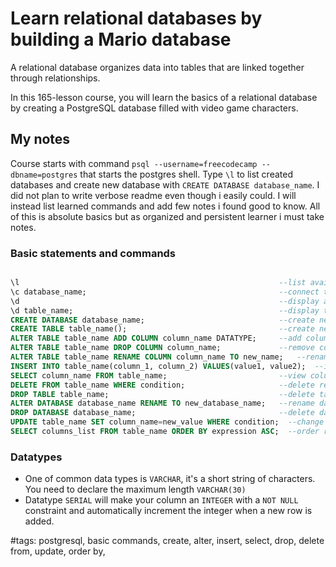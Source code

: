 # Learn relational databases by building a Mario database

A relational database organizes data into tables that are linked together through relationships.

In this 165-lesson course, you will learn the basics of a relational database by creating a PostgreSQL database filled with video game characters.

## My notes

Course starts with command `psql --username=freecodecamp --dbname=postgres` that starts the postgres shell. Type `\l` to list created databases and create new database with `CREATE DATABASE database_name`. I did not plan to write verbose readme even though i easily could. I will instead list learned commands and add few notes i found good to know. All of this is absolute basics but as organized and persistent learner i must take notes. 

### Basic statements and commands

```sql

\l                                                          --list available databases
\c database_name;                                           --connect to database
\d                                                          --display all tables
\d table_name;                                              --display table details
CREATE DATABASE database_name;                              --create new database
CREATE TABLE table_name();                                  --create new table
ALTER TABLE table_name ADD COLUMN column_name DATATYPE;     --add column
ALTER TABLE table_name DROP COLUMN column_name;             --remove column
ALTER TABLE table_name RENAME COLUMN column_name TO new_name;   --rename column
INSERT INTO table_name(column_1, column_2) VALUES(value1, value2);  --insert row into table
SELECT column_name FROM table_name;                         --view columns in a table, use * to show all columns
DELETE FROM table_name WHERE condition;                     --delete record from table
DROP TABLE table_name;                                      --delete table from database
ALTER DATABASE database_name RENAME TO new_database_name;   --rename database
DROP DATABASE database_name;                                --delete database
UPDATE table_name SET column_name=new_value WHERE condition;  --change value in a column
SELECT columns_list FROM table_name ORDER BY expression ASC;  --order rows by expression in ASC or DESC order

```

### Datatypes

- One of common data types is `VARCHAR`, it's a short string of characters. You need to declare the maximum length `VARCHAR(30)`
- Datatype `SERIAL` will make your column an `INTEGER` with a `NOT NULL` constraint and automatically increment the integer when a new row is added.

#tags: postgresql, basic commands, create, alter, insert, select, drop, delete from, update, order by,